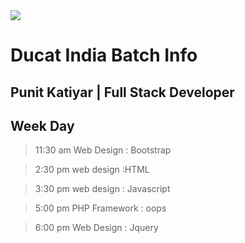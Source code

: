<img src="https://www.ducatindia.com/images/logo.png">

#   Ducat India Batch Info

## Punit Katiyar | Full Stack Developer

## Week Day

> 11:30 am Web Design : Bootstrap

> 2:30 pm web design :HTML

> 3:30 pm web design : Javascript

> 5:00 pm PHP Framework : oops

> 6:00 pm Web Design : Jquery 
